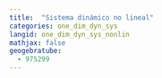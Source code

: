 ```yaml
---
title:  "Sistema dinámico no lineal"
categories: one_dim_dyn_sys
langid: one_dim_dyn_sys_nonlin
mathjax: false
geogebratube:
  - 975299
---
```


<div style="height:600px; width:800px; margin: auto;" id="applet_container975299"></div>
